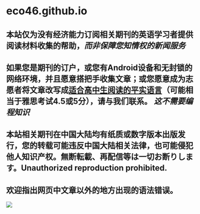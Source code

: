 # eco46.github.io

## 本站仅为没有经济能力订阅相关期刊的英语学习者提供阅读材料收集的帮助，*而非保障您知情权的新闻服务*
## 如果您是期刊的订户，或您有Android设备和无封锁的网络环境，并且愿意搭把手收集文章；或您愿意成为志愿者将文章改写成[适合高中生阅读的平实语言](reading.ability.md)（可能相当于雅思考试4.5或5分），请与我们联系。 _这不需要编程知识_
## 本站相关期刊在中国大陆均有纸质或数字版本出版发行，您的转载可能违反中国大陆相关法律，也可能侵犯他人知识产权。無断転載、再配信等は一切お断りします。Unauthorized reproduction prohibited.
## 欢迎指出网页中文章以外的地方出现的语法错误。
<img src="https://cdn.jsdelivr.net/gh/chch455/tuchuang/2020/04/25/b94fb501e39b4b44ceadb77ecc02fe04.png">
